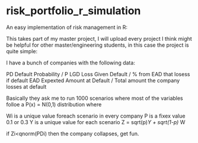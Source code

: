 # risk_portfolio_r_simulation
An easy implementation of risk management in R:

This takes part of my master project, I will upload every project I think might be helpful for other master/engineering
students, in this case the project is quite simple:

I have a bunch of companies with the following data:

PD Default Probability / P
LGD Loss Given Default / % from EAD that losess if default
EAD Expexted Amount at Default / Total amount the company losses at default

Basically they ask me to run 1000 scenarios where most of the variables folloe a P(x) = N(0,1) distribution where

Wi is a unique value foreach scenario in every company
P is a fixex value 0.1 or 0.3
Y is a unique value for each scenario
Z = sqrt(p)*Y + sqrt(1-p)* W

if  Zi<qnorm(PDi) then the company collapses, get fun.
